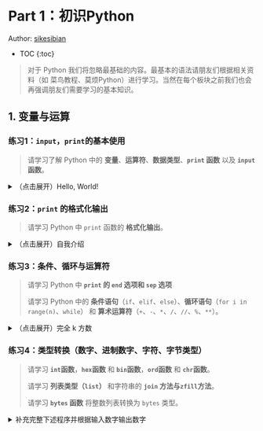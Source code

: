 # Part 1：初识Python

Author: [sikesibian](https://github.com/sikesibian)

* TOC
{:toc}

> 对于 Python 我们将忽略最基础的内容。最基本的语法请朋友们根据相关资料（如 菜鸟教程、莫烦Python）进行学习。当然在每个板块之前我们也会再强调朋友们需要学习的基本知识。

## 1. 变量与运算

### 练习1：`input`，`print`的基本使用

> 请学习了解 Python 中的 **变量**、**运算符**、**数据类型**、**`print` 函数** 以及 **`input` 函数**。

<details>
<summary>（点击展开）Hello, World!</summary>
<br>
<div markdown="1">

接收一个字符串 `name`，输出 `Hello, <name>!`

输入输出示例：
```
输入：
Please input your name: UCAS CTF
输出：
Hello, UCAS CTF!
```
</div>
</details>

### 练习2：`print` 的格式化输出

> 请学习 Python 中 `print` 函数的 **格式化输出**。

<details>
<summary>（点击展开）自我介绍</summary>
<br>
<div markdown="1">

请你设计一个程序接收用户的基本信息并生成一个固定格式的自我介绍。

输入输出示例：
```
输入：
Your name: UCAS CTF
Your age: 18
Your gender: male
Your major: Computer Science and Technology
Your hometown: Beijing
输出：
Hello! I'm UCAS CTF, an 18-year-old male from Beijing, currently majoring in Computer Science and Technology. Always ready to learn and innovate, I'm excited about what the future holds in the world of tech!
```

注：你可以使用多种方式实现上述程序。比如**格式化字符串（`format`扩展选项、`f"string{var}"`等等）**。

</div>
</details>

### 练习3：条件、循环与运算符

> 请学习 Python 中 **`print` 的 `end` 选项和 `sep` 选项**
> 
> 请学习 Python 中的 **条件语句**（`if`、`elif`、`else`）、**循环语句**（`for i in range(n)`、`while`） 和 **算术运算符**（`+`、`-`、`*`、`/`、`//`、`%`、`**`）。

<details>
<summary>（点击展开）完全 k 方数</summary>
<br>
<div markdown="1">

利用下述代码可以每行十个地输出 1 到 n 的完全平方数（完全 2 方数）。

```python
n = int(input("Please input a number: "))
if n <= 0: print("Invalid input!")
i = 1
while i ** 2 <= n:
    print(i ** 2, end=" ")
    i += 1
    if i % 10 == 1: print()
```

请设计一个 Python 程序，接收一个正整数 n 和 正整数 k，输出 n 的完全 k 方数。

额外的思考：阅读下面的几种完全平方数的实现并对实现方法和效率问题进行思考。

注：**海象运算符**：

```python
n = int(input("Please input a number: "))
if n <= 0: print("Invalid input!")
i = 0
while (i + 1) ** 2 <= n:
    print((i := i + 1) ** 2, end=" ")
    if i % 10 == 0: print()
```

注：**列表推导式**：

```python
n = int(input("Please input a number: "))
if n <= 0: print("Invalid input!")
print("\n".join(" ".join(f"{j ** 2}" for j in range(i, i + 10) if j ** 2 <= n) for i in range(1, n + 1, 10) if i ** 2 <= n))
```

或许下面这种写法会更好看一些：
```python
n = int(input("Please input a number: "))
if n <= 0: print("Invalid input!")
print(
    "\n".join(
        " ".join(
            f"{j ** 2}" for j in range(i, i + 10) if j ** 2 <= n
            ) 
        for i in range(1, n + 1, 10) if i ** 2 <= n
        )
    )
```

</div>
</details>

### 练习4：类型转换（数字、进制数字、字符、字节类型）

> 请学习 **`int`函数**，**`hex`函数** 和 **`bin`函数**，**`ord`函数** 和 **`chr`函数**。
> 
> 请学习 **列表类型（`list`）** 和字符串的 **`join` 方法与`zfill`方法**。
> 
> 请学习 **`bytes` 函数** 将整数列表转换为 `bytes` 类型。

<details>
<summary>补充完整下述程序并根据输入数字输出数字</summary>
<br>
<div markdown="1">

输入上接收一串二进制数据（不以 `0b` 开头），将它转换为十六进制数据，和可见字符串，并以一定格式输出：
- 末尾自动补0
- 输出上分两栏，左栏是十六进制数据，右栏是可见字符串（ascii 32~126），左右栏之间相隔 6 个空格。
- 输出的左栏的十六进制数据以 1 个字节为单位用空格隔开，每行最多 10 个字节。
- 输出的右栏的字符串与左栏的十六进制数据一一对应，如果字符无法显示则用 `.` 代替（包括换行符、制表符等）。
- 最后将数据转换为 `bytes` 类型进行输出。

输入输出示例：  

```
输入：
0100011000111010110100111011001101000001100000111110010010110000010100101111011101010001010000111100001001110101001001010101010100011110101001111000110001001000110010001010101011111010111001010110001110001101100111001011010000100011010001111011110001011100011011110101010011000100100110100011010110011001010100111110110000001101101111011100101111011111100111010100011001110110101010000110011010000000001101100000010011010010100010111111
输出：
46 3a d3 b3 41 83 e4 b0 52 f7      F:..A...R.
1e a7 8c 48 c8 aa fa e5 63 8d      ...H....c.
6f 54 c4 9a 35 99 53 ec 0d bd      oT..5.S...
66 80 36 04 d2 8b f0               f.6....
b'F:\xd3\xb3A\x83\xe4\xb0R\xf7QC\xc2u%U\x1e\xa7\x8cH\xc8\xaa\xfa\xe5c\x8d\x9c\xb4#G\xbc\\oT\xc4\x9a5\x99S\xec\r\xbd\xcb\xdf\x9dFv\xa8f\x806\x04\xd2\x8b\xf0'
```

</div>
</details>

<!-- ## 2. 函数与模块

### 练习5：函数与模块 -->
